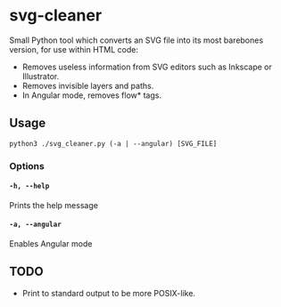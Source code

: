 # svg-cleaner

Small Python tool which converts an SVG file into its most barebones version, for use within HTML code:
* Removes useless information from SVG editors such as Inkscape or Illustrator.
* Removes invisible layers and paths.
* In Angular mode, removes flow* tags.

## Usage

```shell
python3 ./svg_cleaner.py (-a | --angular) [SVG_FILE]
```

### Options

#### `-h, --help`
Prints the help message

#### `-a, --angular`
Enables Angular mode

## TODO

* Print to standard output to be more POSIX-like.
